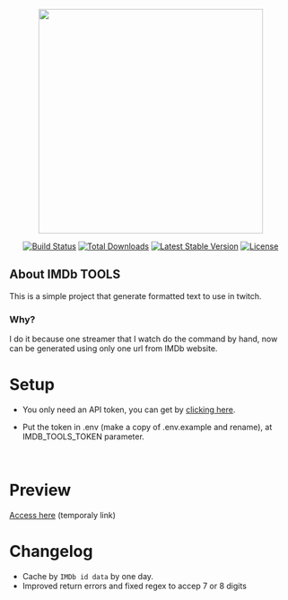 <p align="center"><a href="https://laravel.com" target="_blank"><img src="https://raw.githubusercontent.com/laravel/art/master/logo-lockup/5%20SVG/2%20CMYK/1%20Full%20Color/laravel-logolockup-cmyk-red.svg" width="400"></a></p>

<p align="center">
<a href="https://travis-ci.org/laravel/framework"><img src="https://travis-ci.org/laravel/framework.svg" alt="Build Status"></a>
<a href="https://packagist.org/packages/laravel/framework"><img src="https://img.shields.io/packagist/dt/laravel/framework" alt="Total Downloads"></a>
<a href="https://packagist.org/packages/laravel/framework"><img src="https://img.shields.io/packagist/v/laravel/framework" alt="Latest Stable Version"></a>
<a href="https://packagist.org/packages/laravel/framework"><img src="https://img.shields.io/packagist/l/laravel/framework" alt="License"></a>
</p>

## About IMDb TOOLS

This is a simple project that generate formatted text to use in twitch.

### Why?

I do it because one streamer that I watch do the command by hand, now can be generated using only one url from IMDb website.

# Setup

- You only need an API token, you can get by [clicking here](https://www.myapifilms.com/token.do).

- Put the token in .env (make a copy of .env.example and rename), at IMDB_TOOLS_TOKEN parameter.

<br>

# Preview

[Access here](http://129.148.50.95/) (temporaly link)

# Changelog

- Cache by `IMDb id data` by one day.
- Improved return errors and fixed regex to accep 7 or 8 digits
